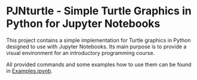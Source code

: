 # PJNturtle - Simple Turtle Graphics in Python for Jupyter Notebooks

This project contains a simple implementation for Turtle graphics in Python designed to use with Jupyter Notebooks. Its main purpose is to provide a visual environment for an introductory programming course.

All provided commands and some examples how to use them can be found in [Examples.ipynb](examples\Examples_1_0_0.ipynb).